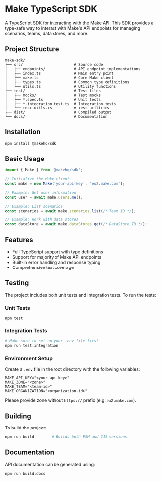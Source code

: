# Make TypeScript SDK

A TypeScript SDK for interacting with the Make API. This SDK provides a type-safe way to interact with Make's API endpoints for managing scenarios, teams, data stores, and more.

## Project Structure

```
make-sdk/
├── src/                       # Source code
│   ├── endpoints/             # API endpoint implementations
│   ├── index.ts               # Main entry point
│   ├── make.ts                # Core Make client
│   ├── types.ts               # Common type definitions
│   └── utils.ts               # Utility functions
├── test/                      # Test files
│   ├── mocks/                 # Test mocks
│   ├── *.spec.ts              # Unit tests
│   ├── *.integration.test.ts  # Integration tests
│   └── test.utils.ts          # Test utilities
├── dist/                      # Compiled output
└── docs/                      # Documentation
```

## Installation

```bash
npm install @makehq/sdk
```

## Basic Usage

```typescript
import { Make } from '@makehq/sdk';

// Initialize the Make client
const make = new Make('your-api-key', 'eu2.make.com');

// Example: Get user information
const user = await make.users.me();

// Example: List scenarios
const scenarios = await make.scenarios.list(/* Team ID */);

// Example: Work with data stores
const dataStore = await make.dataStores.get(/* DataStore ID */);
```

## Features

- Full TypeScript support with type definitions
- Support for majority of Make API endpoints
- Built-in error handling and response typing
- Comprehensive test coverage

## Testing

The project includes both unit tests and integration tests. To run the tests:

### Unit Tests

```bash
npm test
```

### Integration Tests

```bash
# Make sure to set up your .env file first
npm run test:integration
```

### Environment Setup

Create a `.env` file in the root directory with the following variables:

```
MAKE_API_KEY="<your-api-key>"
MAKE_ZONE="<zone>"
MAKE_TEAM="<team-id>"
MAKE_ORGANIZATION="<organization-id>"
```

Please provide zone without `https://` prefix (e.g. `eu2.make.com`).

## Building

To build the project:

```bash
npm run build        # Builds both ESM and CJS versions
```

## Documentation

API documentation can be generated using:

```bash
npm run build:docs
```
